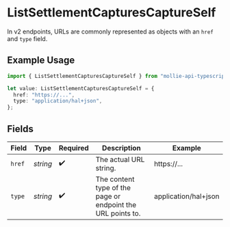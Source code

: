 # ListSettlementCapturesCaptureSelf

In v2 endpoints, URLs are commonly represented as objects with an `href` and `type` field.

## Example Usage

```typescript
import { ListSettlementCapturesCaptureSelf } from "mollie-api-typescript/models/operations";

let value: ListSettlementCapturesCaptureSelf = {
  href: "https://...",
  type: "application/hal+json",
};
```

## Fields

| Field                                                       | Type                                                        | Required                                                    | Description                                                 | Example                                                     |
| ----------------------------------------------------------- | ----------------------------------------------------------- | ----------------------------------------------------------- | ----------------------------------------------------------- | ----------------------------------------------------------- |
| `href`                                                      | *string*                                                    | :heavy_check_mark:                                          | The actual URL string.                                      | https://...                                                 |
| `type`                                                      | *string*                                                    | :heavy_check_mark:                                          | The content type of the page or endpoint the URL points to. | application/hal+json                                        |